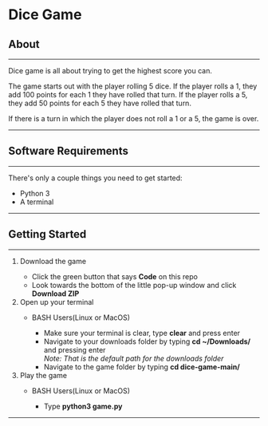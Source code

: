 # Dice Game

## About
---
Dice game is all about trying to get the highest score you can.

The game starts out with the player rolling 5 dice. If the player rolls a 1, they add 100 points for each 1 they have rolled that turn. If the player rolls a 5, they add 50 points for each 5 they have rolled that turn.

If there is a turn in which the player does not roll a 1 or a 5, the game is over.

---
## Software Requirements
---
There's only a couple things you need to get started:

- Python 3
- A terminal

---
## Getting Started
---
<ol>
    <li>Download the game</li>
    <ul>
        <li>Click the green button that says <strong>Code</strong> on this repo</li>
        <li>Look towards the bottom of the little pop-up window and click <strong>Download ZIP</strong></li>
    </ul>
    <li>Open up your terminal</li>
    <ul>
        <li>BASH Users(Linux or MacOS)</li>
        <ul>
            <li>Make sure your terminal is clear, type <strong>clear</strong> and press enter</li>
            <li>Navigate to your downloads folder by typing
            <strong>cd ~/Downloads/</strong> and pressing enter<br><em>Note: That is the default
            path for the downloads folder</em></li>
            <li>Navigate to the game folder by typing <strong>cd dice-game-main/</strong></li>
        </ul>
    </ul>
    <li>Play the game</li>
    <ul>
        <li>BASH Users(Linux or MacOS)</li>
        <ul>
            <li>Type <strong>python3 game.py</strong></li>
        </ul>
    </ul>
</ol>

---